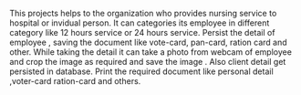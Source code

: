 
This projects helps to the organization who provides nursing service to hospital or invidual person. It can categories its employee in different category like 12 hours service or 24 hours service. Persist the detail of employee , saving the document like vote-card, pan-card, ration card and other. While taking the detail it can take a photo from webcam of employee and crop the image as required and save the image . Also client detail get persisted in database. Print the required document like personal detail ,voter-card ration-card and others.
